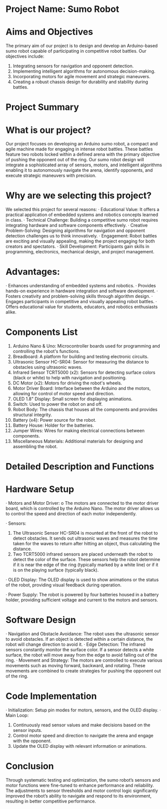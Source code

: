 # Project Name: Sumo Robot

# Aims and Objectives
The primary aim of our project is to design and develop an Arduino-based sumo robot capable of participating in competitive robot battles. Our objectives include:
1.	Integrating sensors for navigation and opponent detection.
2.	Implementing intelligent algorithms for autonomous decision-making.
3.	Incorporating motors for agile movement and strategic maneuvers.
4.	Creating a robust chassis design for durability and stability during battles.

# Project Summary

# What is our project? 
Our project focuses on developing an Arduino sumo robot, a compact and agile machine made for engaging in intense robot battles. These battles feature two robots locked within a defined arena with the primary objective of pushing the opponent out of the ring. Our sumo robot design will integrate a sophisticated array of sensors, motors, and intelligent algorithms enabling it to autonomously navigate the arena, identify opponents, and execute strategic maneuvers with precision.

# Why are we selecting this project? 
We selected this project for several reasons:
·	Educational Value: It offers a practical application of embedded systems and robotics concepts learned in class.
·	Technical Challenge: Building a competitive sumo robot requires integrating hardware and software components effectively.
·	Creative Problem-Solving: Designing algorithms for navigation and opponent detection challenges us to think innovatively.
·	Engagement: Robot battles are exciting and visually appealing, making the project engaging for both creators and spectators.
·	Skill Development: Participants gain skills in programming, electronics, mechanical design, and project management.

# Advantages:
·	Enhances understanding of embedded systems and robotics.
·	Provides hands-on experience in hardware integration and software development.
·	Fosters creativity and problem-solving skills through algorithm design.
·	Engages participants in competitive and visually appealing robot battles.
·	Offers educational value for students, educators, and robotics enthusiasts alike.
 
# Components List
1.	Arduino Nano & Uno:	Microcontroller boards used for programming and controlling the robot's functions.
2.	Breadboard:	A platform for building and testing electronic circuits.
3.	Ultrasonic Sensor HC-SR04:	Sensor for measuring the distance to obstacles using ultrasonic waves.
4.	Infrared Sensor TCRT5000 (x2):	Sensors for detecting surface colors (black or white) to help with navigation and positioning.
5.	DC Motor (x2):	Motors for driving the robot's wheels.
6.	Motor Driver Board:	Interface between the Arduino and the motors, allowing for control of motor speed and direction.
7.	OLED 1.8" Display:	Small screen for displaying animations.
8.	Switch:	Used to power the robot on and off.
9.	Robot Body:	The chassis that houses all the components and provides structural integrity.
10.	Battery (x4):	Power source for the robot.
11.	Battery House:	Holder for the batteries.
12.	Jumper Wires:	Wires for making electrical connections between components.
13.	Miscellaneous Materials:	Additional materials for designing and assembling the robot.

# Detailed Description and Functions

# Hardware Setup

·	Motors and Motor Driver:
  o	The motors are connected to the motor driver board, which is controlled by the Arduino Nano. The motor driver allows us to control the speed and direction of each motor independently.
  
·	Sensors:
  1.	The Ultrasonic Sensor HC-SR04 is mounted at the front of the robot to detect obstacles. It sends out ultrasonic waves and measures the time taken for the waves to return after hitting an object, thus calculating the distance.
  2.	Two TCRT5000 infrared sensors are placed underneath the robot to detect the color of the surface. These sensors help the robot determine if it is near the edge of the ring (typically marked by a white line) or if it is on the playing surface (typically black).
  
·	OLED Display: 	The OLED display is used to show animations or the status of the robot, providing visual feedback during operation.
  
·	Power Supply: The robot is powered by four batteries housed in a battery holder, providing sufficient voltage and current to the motors and sensors.
  
# Software Design

·	Navigation and Obstacle Avoidance:	The robot uses the ultrasonic sensor to avoid obstacles. If an object is detected within a certain distance, the robot will change direction to avoid it.
·	Edge Detection:	The infrared sensors constantly monitor the surface color. If a sensor detects a white surface, the robot will move away from the edge to avoid falling out of the ring.
·	Movement and Strategy:	The motors are controlled to execute various movements such as moving forward, backward, and rotating. These movements are combined to create strategies for pushing the opponent out of the ring.
  
# Code Implementation

·	Initialization:	Setup pin modes for motors, sensors, and the OLED display.
·	Main Loop:
  1.	Continuously read sensor values and make decisions based on the sensor inputs.
  2. Control motor speed and direction to navigate the arena and engage with the opponent.
  3.	Update the OLED display with relevant information or animations.

# Conclusion
Through systematic testing and optimization, the sumo robot’s sensors and motor functions were fine-tuned to enhance performance and reliability. The adjustments to sensor thresholds and motor control logic significantly improved the robot’s ability to navigate and respond to its environment, resulting in better competitive performance.
